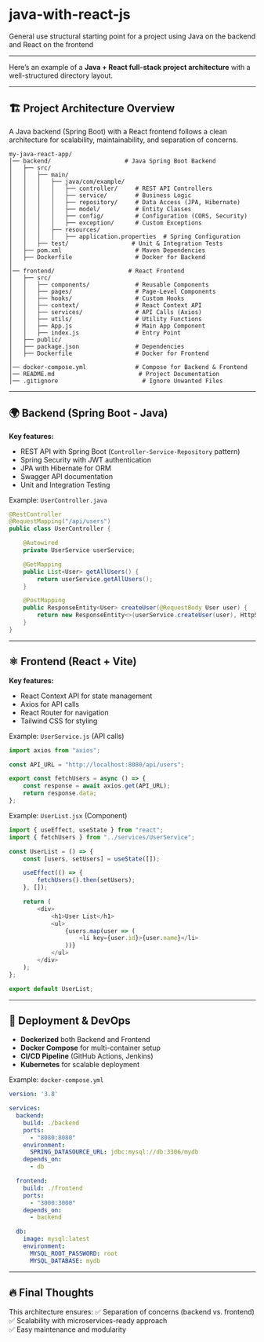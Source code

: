 # java-with-react-js
General use structural starting point for a project using Java on the backend and React on the frontend

---

Here’s an example of a **Java + React full-stack project architecture** with a well-structured directory layout.

---

## 🏗️ **Project Architecture Overview**
A Java backend (Spring Boot) with a React frontend follows a clean architecture for scalability, maintainability, and separation of concerns.

```
my-java-react-app/
│── backend/                     # Java Spring Boot Backend
│   ├── src/
│   │   ├── main/
│   │   │   ├── java/com/example/
│   │   │   │   ├── controller/     # REST API Controllers
│   │   │   │   ├── service/        # Business Logic
│   │   │   │   ├── repository/     # Data Access (JPA, Hibernate)
│   │   │   │   ├── model/          # Entity Classes
│   │   │   │   ├── config/         # Configuration (CORS, Security)
│   │   │   │   ├── exception/      # Custom Exceptions
│   │   │   ├── resources/
│   │   │   │   ├── application.properties  # Spring Configuration
│   │   ├── test/                  # Unit & Integration Tests
│   ├── pom.xml                     # Maven Dependencies
│   ├── Dockerfile                  # Docker for Backend
│
│── frontend/                     # React Frontend
│   ├── src/
│   │   ├── components/             # Reusable Components
│   │   ├── pages/                  # Page-Level Components
│   │   ├── hooks/                  # Custom Hooks
│   │   ├── context/                # React Context API
│   │   ├── services/               # API Calls (Axios)
│   │   ├── utils/                  # Utility Functions
│   │   ├── App.js                  # Main App Component
│   │   ├── index.js                # Entry Point
│   ├── public/
│   ├── package.json                # Dependencies
│   ├── Dockerfile                  # Docker for Frontend
│
│── docker-compose.yml              # Compose for Backend & Frontend
│── README.md                        # Project Documentation
│── .gitignore                        # Ignore Unwanted Files
```

---

## 🌍 **Backend (Spring Boot - Java)**
**Key features:**
- REST API with Spring Boot (`Controller-Service-Repository` pattern)
- Spring Security with JWT authentication
- JPA with Hibernate for ORM
- Swagger API documentation
- Unit and Integration Testing

Example: `UserController.java`
```java
@RestController
@RequestMapping("/api/users")
public class UserController {

    @Autowired
    private UserService userService;

    @GetMapping
    public List<User> getAllUsers() {
        return userService.getAllUsers();
    }

    @PostMapping
    public ResponseEntity<User> createUser(@RequestBody User user) {
        return new ResponseEntity<>(userService.createUser(user), HttpStatus.CREATED);
    }
}
```

---

## ⚛️ **Frontend (React + Vite)**
**Key features:**
- React Context API for state management
- Axios for API calls
- React Router for navigation
- Tailwind CSS for styling

Example: `UserService.js` (API calls)
```javascript
import axios from "axios";

const API_URL = "http://localhost:8080/api/users";

export const fetchUsers = async () => {
    const response = await axios.get(API_URL);
    return response.data;
};
```

Example: `UserList.jsx` (Component)
```javascript
import { useEffect, useState } from "react";
import { fetchUsers } from "../services/UserService";

const UserList = () => {
    const [users, setUsers] = useState([]);

    useEffect(() => {
        fetchUsers().then(setUsers);
    }, []);

    return (
        <div>
            <h1>User List</h1>
            <ul>
                {users.map(user => (
                    <li key={user.id}>{user.name}</li>
                ))}
            </ul>
        </div>
    );
};

export default UserList;
```

---

## 🚀 **Deployment & DevOps**
- **Dockerized** both Backend and Frontend
- **Docker Compose** for multi-container setup
- **CI/CD Pipeline** (GitHub Actions, Jenkins)
- **Kubernetes** for scalable deployment

Example: `docker-compose.yml`
```yaml
version: '3.8'

services:
  backend:
    build: ./backend
    ports:
      - "8080:8080"
    environment:
      SPRING_DATASOURCE_URL: jdbc:mysql://db:3306/mydb
    depends_on:
      - db

  frontend:
    build: ./frontend
    ports:
      - "3000:3000"
    depends_on:
      - backend

  db:
    image: mysql:latest
    environment:
      MYSQL_ROOT_PASSWORD: root
      MYSQL_DATABASE: mydb
```

---

## 🔥 **Final Thoughts**
This architecture ensures:
✅ Separation of concerns (backend vs. frontend)  
✅ Scalability with microservices-ready approach  
✅ Easy maintenance and modularity  